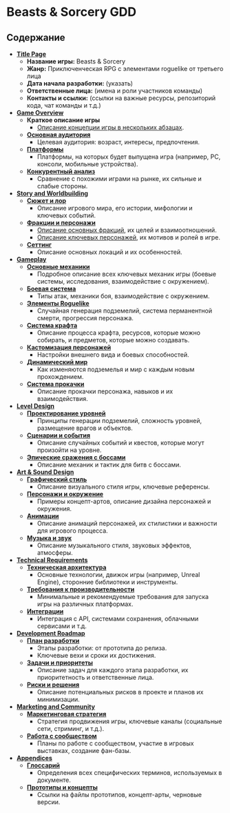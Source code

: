 # Beasts & Sorcery GDD
## Содержание

- **[Title Page](./README.md#title-page)**
    - **Название игры:** Beasts & Sorcery
    - **Жанр:** Приключенческая RPG с элементами roguelike от третьего лица
    - **Дата начала разработки:** (указать)
    - **Ответственные лица:** (имена и роли участников команды)
    - **Контакты и ссылки:** (ссылки на важные ресурсы, репозиторий кода, чат команды и т.д.)
- **[Game Overview](./GDD/game_overview.md)**
    - **Краткое описание игры**
        - [Описание концепции игры в нескольких абзацах](./GDD/game_overview.md#краткое-описание-игры).
    - **[Основная аудитория](./GDD/game_overview.md#основная-аудитория)**
        - Целевая аудитория: возраст, интересы, предпочтения.
    - **[Платформы](./GDD/game_overview.md#платформы)**
        - Платформы, на которых будет выпущена игра (например, PC, консоли, мобильные устройства).
    - **[Конкурентный анализ](./GDD/game_overview.md#конкурентный-анализ)**
        - Сравнение с похожими играми на рынке, их сильные и слабые стороны.
- **[Story and Worldbuilding](./GDD/story/introduction.md)**
    - **[Сюжет и лор](./GDD/story/introduction.md#сюжет-и-лор)**
        - Описание игрового мира, его истории, мифологии и ключевых событий.
    - **[Фракции и персонажи](./GDD/story/characters.md)**
        - [Описание основных фракций](./GDD/story/characters.md#описание-основных-фракций), их целей и взаимоотношений.
        - [Описание ключевых персонажей](./GDD/story/characters.md#описание-ключевых-персонажей), их мотивов и ролей в игре.
    - **[Сеттинг](./GDD/story/introduction.md#сеттинг)**
        - Описание основных локаций и их особенностей.
- **[Gameplay](./GDD/gameplay/mechanics.md)**
    - **[Основные механики](./GDD/gameplay/mechanics.md#основные-механики)**
        - Подробное описание всех ключевых механик игры (боевые системы, исследования, взаимодействие с окружением).
    - **[Боевая система](./GDD/gameplay/combat.md#боевая-система)**
        - Типы атак, механики боя, взаимодействие с окружением.
    - **[Элементы Roguelike](./GDD/gameplay/mechanics.md#элементы-roguelike)**
        - Случайная генерация подземелий, система перманентной смерти, прогрессия персонажа.
    - **[Система крафта](./GDD/gameplay/mechanics.md#система-крафта)**
        - Описание процесса крафта, ресурсов, которые можно собирать, и предметов, которые можно создавать.
    - **[Кастомизация персонажей](./GDD/gameplay/mechanics.md#кастомизация-персонажей)**
        - Настройки внешнего вида и боевых способностей.
    - **[Динамический мир](./GDD/gameplay/mechanics.md#динамический-мир)**
        - Как изменяются подземелья и мир с каждым новым прохождением.
    - **[Система прокачки](./GDD/gameplay/mechanics.md#система-прокачки)**
        - Описание прокачки персонажа, навыков и их взаимодействия.
- **[Level Design](./GDD/gameplay/level_design.md)**
    - **[Проектирование уровней](./GDD/gameplay/level_design.md#проектирование-уровней)**
        - Принципы генерации подземелий, сложность уровней, размещение врагов и объектов.
    - **[Сценарии и события](./GDD/gameplay/level_design.md#сценарии-и-события)**
        - Описание случайных событий и квестов, которые могут произойти на уровне.
    - **[Эпические сражения с боссами](./GDD/gameplay/level_design.md#эпические-сражения-с-боссами)**
        - Описание механик и тактик для битв с боссами.
- **[Art & Sound Design](./GDD/art_and_sound/art_style.md)**
    - **[Графический стиль](./GDD/art_and_sound/art_style.md#графический-стиль)**
        - Описание визуального стиля игры, ключевые референсы.
    - **[Персонажи и окружение](./GDD/art_and_sound/art_style.md#персонажи-и-окружение)**
        - Примеры концепт-артов, описание дизайна персонажей и окружения.
    - **[Анимации](./GDD/art_and_sound/art_style.md#анимации)**
        - Описание анимаций персонажей, их стилистики и важности для игрового процесса.
    - **[Музыка и звук](./GDD/art_and_sound/sound_design.md#музыка-и-звук)**
        - Описание музыкального стиля, звуковых эффектов, атмосферы.
- **[Technical Requirements](./GDD/technical_requirements.md)**
    - **[Техническая архитектура](./GDD/technical_requirements.md#техническая-архитектура)**
        - Основные технологии, движок игры (например, Unreal Engine), сторонние библиотеки и инструменты.
    - **[Требования к производительности](./GDD/technical_requirements.md#требования-к-производительности)**
        - Минимальные и рекомендуемые требования для запуска игры на различных платформах.
    - **[Интеграции](./GDD/technical_requirements.md#интеграции)**
        - Интеграция с API, системами сохранения, облачными сервисами и т.д.
- **[Development Roadmap](./GDD/roadmap.md)**
    - **[План разработки](./GDD/roadmap.md#план-разработки)**
        - Этапы разработки: от прототипа до релиза.
        - Ключевые вехи и сроки их достижения.
    - **[Задачи и приоритеты](./GDD/roadmap.md#задачи-и-приоритеты)**
        - Описание задач для каждого этапа разработки, их приоритетность и ответственные лица.
    - **[Риски и решения](./GDD/roadmap.md#риски-и-решения)**
        - Описание потенциальных рисков в проекте и планов их минимизации.
- **[Marketing and Community](./GDD/marketing.md)**
    - **[Маркетинговая стратегия](./GDD/marketing.md#маркетинговая-стратегия)**
        - Стратегия продвижения игры, ключевые каналы (социальные сети, стриминг, и т.д.).
    - **[Работа с сообществом](./GDD/marketing.md#работа-с-сообществом)**
        - Планы по работе с сообществом, участие в игровых выставках, создание фан-базы.
- **[Appendices](./GDD/appendices.md)**
    - **[Глоссарий](./GDD/appendices.md#глоссарий)**
        - Определения всех специфических терминов, используемых в документе.
    - **[Прототипы и концепты](./GDD/appendices.md#прототипы-и-концепты)**
        - Ссылки на файлы прототипов, концепт-арты, черновые версии.